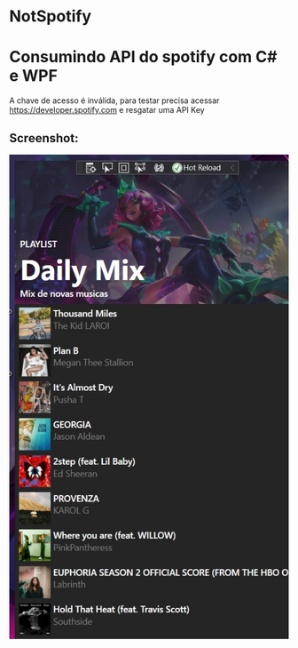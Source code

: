 # NotSpotify
<h1> Consumindo API do spotify com C# e WPF </h1>

A chave de acesso é inválida, para testar precisa acessar https://developer.spotify.com e resgatar uma API Key

<h2> Screenshot: </h2>
<img src = "https://github.com/Bomfanti/NotSpotify/blob/main/print.jpg">
